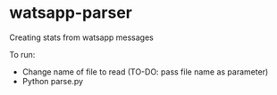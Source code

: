 # watsapp-parser
Creating stats from watsapp messages

To run: 
- Change name of file to read (TO-DO: pass file name as parameter) 
- Python parse.py
